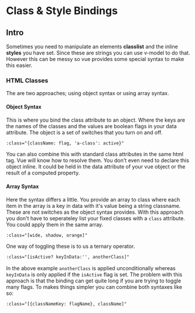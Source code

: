 # Class & Style Bindings

## Intro

Sometimes you need to manipulate an elements **classlist** and the inline **styles** you have set. Since these are strings you can use v-model to do that. However this can be messy so vue provides some special syntax to make this easier.

### HTML Classes

The are two approaches; using object syntax or using array syntax.

#### Object Syntax

This is where you bind the class attribute to an object. Where the keys are the names of the classes and the values are boolean flags in your data attribute. The object is a set of switches that you turn on and off.

```html
:class="{className: flag, 'a-class': active}"
```

You can also combine this with standard class attributes in the same html tag. Vue will know
how to resolve them. You don't even need to declare this object inline. It could be held in the data attribute of your vue object or the result of a computed property.

#### Array Syntax

Here the syntax differs a little. You provide an array to class where each item in the array is a key in data with it's value being a string classname. These are not switches as the object syntax provides. With this approach you don't have to seperateley list your fixed classes with a `class` attribute. You could apply them in the same array.

```html
:class="[wide, shadow, orange]"
```

One way of toggling these is to us a ternary operator.

```html
:class="[isActive? keyInData:'', anotherClass]"
```

In the above example `anotherClass` is applied unconditionally whereas `keyInData` is only applied if the `isActive` flag is set. The problem with this approach is that the binding can get quite long if you are trying to toggle many flags. To makes things simpler you can combine both syntaxes like so:

```html
:class="[{classNameKey: flagName}, className]"
```

